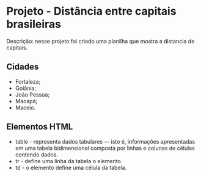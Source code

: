 # Projeto - Distância entre capitais brasileiras

Descrição: nesse projeto foi criado uma planilha que mostra a distancia de capitais.

## Cidades 

* Fortaleza; 
* Goiânia; 
* João Pessoa; 
* Macapá; 
* Maceio.


## Elementos HTML

* table - representa dados tabulares — isto é, informações apresentadas em uma tabela bidimensional composta por linhas e colunas de células contendo dados.
* tr - define uma linha da tabela o elemento.
* td - o elemento <td> define uma célula da tabela.

